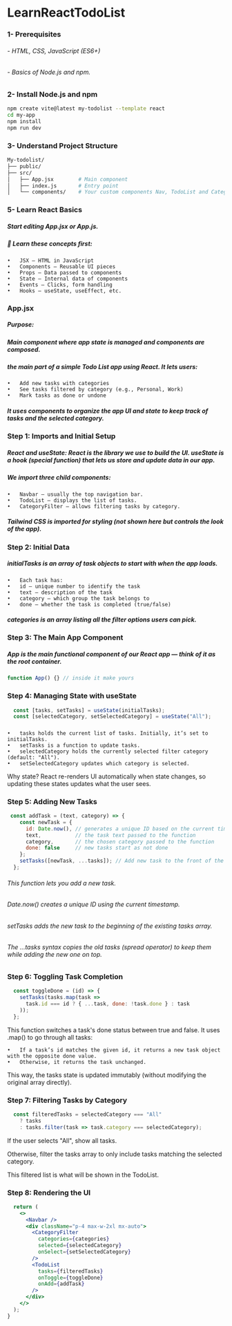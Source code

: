 # LearnReactTodoList

### 1- Prerequisites 
###### - HTML, CSS, JavaScript (ES6+) 
###### - Basics of Node.js and npm.

### 2- Install Node.js and npm
```bash
npm create vite@latest my-todolist --template react
cd my-app
npm install
npm run dev

```
###  3- Understand Project Structure
```bash
My-todolist/
├── public/
├── src/
│   ├── App.jsx        # Main component
│   ├── index.js       # Entry point
│   └── components/    # Your custom components Nav, TodoList and CategoryFilter , ...

```

### 5- Learn React Basics
##### Start editing App.jsx or App.js.
##### 📘 Learn these concepts first:
	•	JSX – HTML in JavaScript
	•	Components – Reusable UI pieces
	•	Props – Data passed to components
	•	State – Internal data of components
	•	Events – Clicks, form handling
	•	Hooks – useState, useEffect, etc.

### App.jsx 

##### Purpose:
##### Main component where app state is managed and components are composed.
##### the main part of a simple Todo List app using React. It lets users:
	•	Add new tasks with categories
	•	See tasks filtered by category (e.g., Personal, Work)
	•	Mark tasks as done or undone
##### It uses components to organize the app UI and state to keep track of tasks and the selected category.

### Step 1: Imports and Initial Setup
##### React and useState: React is the library we use to build the UI. useState is a hook (special function) that lets us store and update data in our app.
##### We import three child components:
	•	Navbar — usually the top navigation bar.
	•	TodoList — displays the list of tasks.
	•	CategoryFilter — allows filtering tasks by category.
##### Tailwind CSS is imported for styling (not shown here but controls the look of the app).

### Step 2: Initial Data
##### initialTasks is an array of task objects to start with when the app loads.
	•	Each task has:
	•	id — unique number to identify the task
	•	text — description of the task
	•	category — which group the task belongs to
	•	done — whether the task is completed (true/false)
##### categories is an array listing all the filter options users can pick.

### Step 3: The Main App Component
##### App is the main functional component of our React app — think of it as the root container.
```jsx
function App() {} // inside it make yours

```

### Step 4: Managing State with useState
```jsx
  const [tasks, setTasks] = useState(initialTasks);
  const [selectedCategory, setSelectedCategory] = useState("All");
```
#####
	•	tasks holds the current list of tasks. Initially, it’s set to initialTasks.
	•	setTasks is a function to update tasks.
	•	selectedCategory holds the currently selected filter category (default: "All").
	•	setSelectedCategory updates which category is selected.
Why state? React re-renders UI automatically when state changes, so updating these states updates what the user sees.

### Step 5: Adding New Tasks
```jsx
 const addTask = (text, category) => {
    const newTask = {
      id: Date.now(), // generates a unique ID based on the current time
      text,           // the task text passed to the function
      category,       // the chosen category passed to the function
      done: false     // new tasks start as not done
    };
    setTasks([newTask, ...tasks]); // Add new task to the front of the list
  };
```
###### This function lets you add a new task.
###### Date.now() creates a unique ID using the current timestamp.
###### setTasks adds the new task to the beginning of the existing tasks array.
###### The ...tasks syntax copies the old tasks (spread operator) to keep them while adding the new one on top.

### Step 6: Toggling Task Completion
```jsx
  const toggleDone = (id) => {
    setTasks(tasks.map(task => 
      task.id === id ? { ...task, done: !task.done } : task
    ));
  };
```
This function switches a task's done status between true and false.
It uses .map() to go through all tasks:

	•	If a task’s id matches the given id, it returns a new task object with the opposite done value.
	•	Otherwise, it returns the task unchanged.
 
This way, the tasks state is updated immutably (without modifying the original array directly).

### Step 7: Filtering Tasks by Category
```jsx
  const filteredTasks = selectedCategory === "All"
    ? tasks
    : tasks.filter(task => task.category === selectedCategory);
```

If the user selects "All", show all tasks.

Otherwise, filter the tasks array to only include tasks matching the selected category.

This filtered list is what will be shown in the TodoList.


### Step 8: Rendering the UI

```jsx
  return (
    <>
      <Navbar />
      <div className="p-4 max-w-2xl mx-auto">
        <CategoryFilter 
          categories={categories}
          selected={selectedCategory}
          onSelect={setSelectedCategory}
        />
        <TodoList 
          tasks={filteredTasks}
          onToggle={toggleDone}
          onAdd={addTask}
        />
      </div>
    </>
  );
}
```
